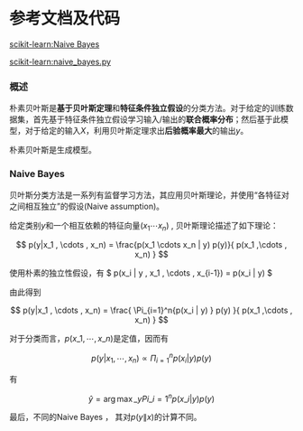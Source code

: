 <!-- 包含公式，对Github上查看不友好 -->

# 参考文档及代码

[scikit-learn:Naive Bayes](http://scikit-learn.org/stable/modules/naive_bayes.html)

[scikit-learn:naive_bayes.py](https://github.com/scikit-learn/scikit-learn/blob/master/sklearn/naive_bayes.py)

### 概述

朴素贝叶斯是**基于贝叶斯定理**和**特征条件独立假设**的分类方法。对于给定的训练数据集，首先基于特征条件独立假设学习输入/输出的**联合概率分布**；然后基于此模型，对于给定的输入$X$，利用贝叶斯定理求出**后验概率最大**的输出$y$。

朴素贝叶斯是生成模型。

### Naive Bayes

贝叶斯分类方法是一系列有监督学习方法，其应用贝叶斯理论，并使用“各特征对之间相互独立”的假设(Naive assumption)。

给定类别$y$和一个相互依赖的特征向量$(x_1 \cdots x_n)$ , 贝叶斯理论描述了如下理论：

$$
p(y|x_1 , \cdots , x_n) = \frac{p(x_1 \cdots x_n | y) p(y)}{ p(x_1 ,\cdots , x_n) }
$$


使用朴素的独立性假设，有 $ p(x\_i | y , x\_1 , \cdots , x\_{i-1}) = p(x\_i | y)  $

由此得到


$$
p(y|x_1 , \cdots , x_n) = \frac{ \Pi_{i=1}^n{p(x_i | y) }  p(y) }{ p(x_1 ,\cdots , x_n) }
$$


对于分类而言，$p(x\_1 , \cdots , x\_n)$是定值，因而有


$$
p(y|x_1 , \cdots , x_n) \propto  \Pi_{i=1}^n{p(x_i | y) }  p(y) 
$$


有


$$
\hat y = \arg \max\_y { Pi\_{i=1}^n{p(x\_i | y) }  p(y)  }
$$


最后，不同的Naive Bayes  ， 其对$p(y\|x)$的计算不同。
